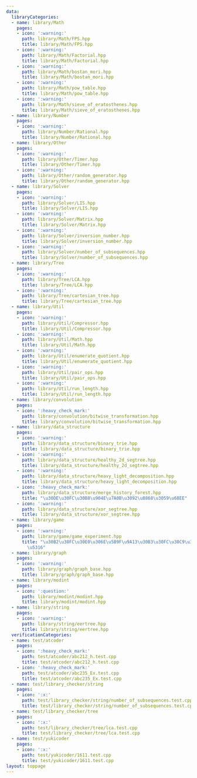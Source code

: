 ```yaml
---
data:
  libraryCategories:
  - name: library/Math
    pages:
    - icon: ':warning:'
      path: library/Math/FPS.hpp
      title: library/Math/FPS.hpp
    - icon: ':warning:'
      path: library/Math/Factorial.hpp
      title: library/Math/Factorial.hpp
    - icon: ':warning:'
      path: library/Math/bostan_mori.hpp
      title: library/Math/bostan_mori.hpp
    - icon: ':warning:'
      path: library/Math/pow_table.hpp
      title: library/Math/pow_table.hpp
    - icon: ':warning:'
      path: library/Math/sieve_of_eratosthenes.hpp
      title: library/Math/sieve_of_eratosthenes.hpp
  - name: library/Number
    pages:
    - icon: ':warning:'
      path: library/Number/Rational.hpp
      title: library/Number/Rational.hpp
  - name: library/Other
    pages:
    - icon: ':warning:'
      path: library/Other/Timer.hpp
      title: library/Other/Timer.hpp
    - icon: ':warning:'
      path: library/Other/random_generator.hpp
      title: library/Other/random_generator.hpp
  - name: library/Solver
    pages:
    - icon: ':warning:'
      path: library/Solver/LIS.hpp
      title: library/Solver/LIS.hpp
    - icon: ':warning:'
      path: library/Solver/Matrix.hpp
      title: library/Solver/Matrix.hpp
    - icon: ':warning:'
      path: library/Solver/inversion_number.hpp
      title: library/Solver/inversion_number.hpp
    - icon: ':warning:'
      path: library/Solver/number_of_subsequences.hpp
      title: library/Solver/number_of_subsequences.hpp
  - name: library/Tree
    pages:
    - icon: ':warning:'
      path: library/Tree/LCA.hpp
      title: library/Tree/LCA.hpp
    - icon: ':warning:'
      path: library/Tree/cartesian_tree.hpp
      title: library/Tree/cartesian_tree.hpp
  - name: library/Util
    pages:
    - icon: ':warning:'
      path: library/Util/Compressor.hpp
      title: library/Util/Compressor.hpp
    - icon: ':warning:'
      path: library/Util/Math.hpp
      title: library/Util/Math.hpp
    - icon: ':warning:'
      path: library/Util/enumerate_quotient.hpp
      title: library/Util/enumerate_quotient.hpp
    - icon: ':warning:'
      path: library/Util/pair_ops.hpp
      title: library/Util/pair_ops.hpp
    - icon: ':warning:'
      path: library/Util/run_length.hpp
      title: library/Util/run_length.hpp
  - name: library/convolution
    pages:
    - icon: ':heavy_check_mark:'
      path: library/convolution/bitwise_transformation.hpp
      title: library/convolution/bitwise_transformation.hpp
  - name: library/data_structure
    pages:
    - icon: ':warning:'
      path: library/data_structure/binary_trie.hpp
      title: library/data_structure/binary_trie.hpp
    - icon: ':warning:'
      path: library/data_structure/healthy_2d_segtree.hpp
      title: library/data_structure/healthy_2d_segtree.hpp
    - icon: ':warning:'
      path: library/data_structure/heavy_light_decomposition.hpp
      title: library/data_structure/heavy_light_decomposition.hpp
    - icon: ':heavy_check_mark:'
      path: library/data_structure/merge_history_forest.hpp
      title: "\u30DE\u30FC\u30B8\u904E\u7A0B\u3092\u8868\u3059\u68EE"
    - icon: ':warning:'
      path: library/data_structure/xor_segtree.hpp
      title: library/data_structure/xor_segtree.hpp
  - name: library/game
    pages:
    - icon: ':warning:'
      path: library/game/game_experiment.hpp
      title: "\u30B2\u30FC\u30E0\u306E\u5B9F\u9A13\u30B3\u30FC\u30C9\u306E\u7C21\u7565\
        \u5316"
  - name: library/graph
    pages:
    - icon: ':warning:'
      path: library/graph/graph_base.hpp
      title: library/graph/graph_base.hpp
  - name: library/modint
    pages:
    - icon: ':question:'
      path: library/modint/modint.hpp
      title: library/modint/modint.hpp
  - name: library/string
    pages:
    - icon: ':warning:'
      path: library/string/eertree.hpp
      title: library/string/eertree.hpp
  verificationCategories:
  - name: test/atcoder
    pages:
    - icon: ':heavy_check_mark:'
      path: test/atcoder/abc212_h.test.cpp
      title: test/atcoder/abc212_h.test.cpp
    - icon: ':heavy_check_mark:'
      path: test/atcoder/abc235_Ex.test.cpp
      title: test/atcoder/abc235_Ex.test.cpp
  - name: test/library_checker/string
    pages:
    - icon: ':x:'
      path: test/library_checker/string/number_of_subsequences.test.cpp
      title: test/library_checker/string/number_of_subsequences.test.cpp
  - name: test/library_checker/tree
    pages:
    - icon: ':x:'
      path: test/library_checker/tree/lca.test.cpp
      title: test/library_checker/tree/lca.test.cpp
  - name: test/yukicoder
    pages:
    - icon: ':x:'
      path: test/yukicoder/1611.test.cpp
      title: test/yukicoder/1611.test.cpp
layout: toppage
---
```

